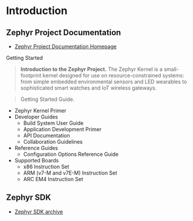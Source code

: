 # Introduction


## Zephyr Project Documentation

- [Zephyr Project Documentation Homepage](https://www.zephyrproject.org/doc/index.html)

Getting Started

> __Introduction to the Zephyr Project.__ The Zephyr Kernel is a small-footprint kernel designed for use on resource-constrained systems: from simple embedded environmental sensors and LED wearables to sophisticated smart watches and IoT wireless gateways.
  
> Getting Started Guide. 
  - Zephyr Kernel Primer
- Developer Guides
  - Build System User Guide
  - Application Development Primer
  - API Documentation
  - Collaboration Guidelines
- Reference Guides
  - Configuration Options Reference Guide
- Supported Boards
  - x86 Instruction Set
  - ARM (v7-M and v7E-M) Instruction Set
  - ARC EM4 Instruction Set  

## Zephyr SDK

- [Zephyr SDK archive](https://nexus.zephyrproject.org/content/repositories/releases/org/zephyrproject/zephyr-sdk/)

